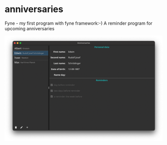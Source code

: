 # anniversaries
Fyne - my first program with fyne framework:-) A reminder program for upcoming anniversaries

![GitHub Logo](/images/Screenshot.png)
